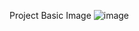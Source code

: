 Project Basic Image
![image](https://github.com/dgnyldrm7/Music_Player/assets/94688501/8bb84673-abf9-4620-9a8a-c8864c1c7a1f)
